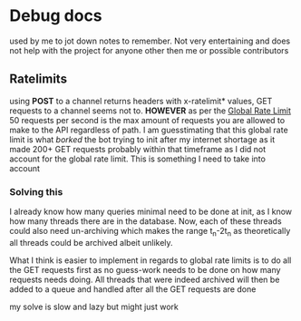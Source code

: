 # Debug docs
used by me to jot down notes to remember. Not very entertaining and does not help with the project for anyone other then me or possible contributors

## Ratelimits
using **POST** to a channel returns headers with x-ratelimit\* values, GET requests to a channel seems not to.
**HOWEVER** as per the [Global Rate Limit](https://discord.com/developers/docs/topics/rate-limits#global-rate-limit) 50 requests per second is the max amount of requests you are allowed to make to the API regardless of path. I am guesstimating that this global rate limit is what *borked* the bot trying to init after my internet shortage as it made 200+ GET requests probably within that timeframe as I did not account for the global rate limit. This is something I need to take into account

### Solving this
I already know how many queries minimal need to be done at init, as I know how many threads there are in the database. Now, each of these threads could also need un-archiving which makes the range t<sub>n</sub>-2t<sub>n</sub> as theoretically all threads could be archived albeit unlikely. 

What I think is easier to implement in regards to global rate limits is to do all the GET requests first as no guess-work needs to be done on how many requests needs doing. All threads that were indeed archived will then be added to a queue and handled after all the GET requests are done

my solve is slow and lazy but might just work